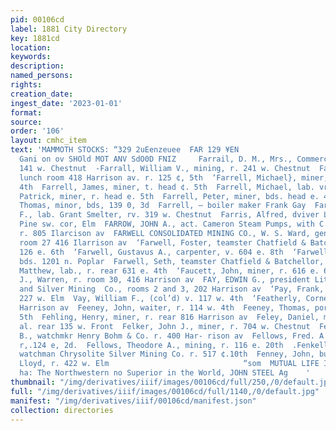 ```yaml
---
pid: 00106cd
label: 1881 City Directory
key: 1881cd
location: 
keywords: 
description: 
named_persons: 
rights: 
creation_date: 
ingest_date: '2023-01-01'
format: 
source: 
order: '106'
layout: cmhc_item
text: 'MAMMOTH STOCKS: “329 2uEenzeuee  FAR 129 ¥EN                                                                             aw
  Gani on ov SHOld MOT ANV SdO0D FNIZ     Farrail, D. M., Mrs., Commercial House,
  141 w. Chestnut  -Farrall, William V., mining, r. 241 w. Chestnut  Farrell, Edward,
  lunch room 418 Harrison av. r. 125 ¢, 5th  ‘Farrell, Michael}, miner, r. head ¢.
  4th  Farrell, James, miner, t. head ¢. 5th  Farrell, Michael, lab. vr. 218 e. Chestnut  roll,
  Patrick, miner, r. head e. 5th  Farrell, Peter, miner, bds. head e. 4th  ‘Farrell,
  Thomas, minor, bds, 139 0, 3d  Farrell, — boiler maker Frank Gay  Farrington, Patrick
  F., lab. Grant Smelter, rv. 319 w. Chestnut  Farris, Alfred, dviver L. Herfort r.
  Pine sw. cor, Elm  FARROW, JOHN A., act. Cameron Steam Pumps, with C.  Boettcher,
  r. 805 Ilarcison av  FARWELL CONSOLIDATED MINING CO., W. S. Ward, gen. manager,
  room 27 416 Ilarrison av  ‘Farwell, Foster, teamster Chatfield & Batchellor, r.
  126 e. 6th  ‘Farwell, Gustavus A., carpenter, v. 604 e. 8th  ‘Farwell, G. W., lab.,
  bds. 1201 n. Poplar  Farwell, Seth, teamster Chatfield & Batchellor, r. 126 e. 6th  \Fassi,
  Matthew, lab., r. rear 631 e. 4th  ‘Faucett, John, miner, r. 616 e. 6th  Faxon,
  J., Warren, r. room 30, 416 Harrison av  FAY, EDWIN G., president Little Piney Gold
  and Silver Mining  Co., rooms 2 and 3, 202 Harrison av  ‘Pay, Frank, teamster, bds.
  227 w. Elm  Vay, William F., (col’d) v. 117 w. 4th  ‘Featherly, Cornelius, r. 224
  Harrison av  Feeney, John, waiter, r. 114 w. 4th  Feeney, Thomas, porter, 120 w.
  5th  Fehling, Henry, miner, r. rear 816 Harrison av  Feley, Daniel, miner, bds.
  al. rear 135 w. Front  Felker, John J., miner, r. 704 w. Chestnut  Fellows, Frank
  B., watchmkr Henry Bohm & Co. r. 400 Har- rison av  Fellows, Fred. A., student,
  r,.124 e, 2d.  Fellows, Theodore A., mining, r. 116 e. 20th  .Fenkell, Ernest L.,
  watchman Chrysolite Silver Mining Co. r. 517 ¢.10th  Fenney, John, butcher W. H.
  Lloyd, r. 422 w. Elm                              “som  MUTUAL LIFE INSURANCE CO.
  ha: The Northwestern no Superior in the World, JOHN STEEL Ag    '
thumbnail: "/img/derivatives/iiif/images/00106cd/full/250,/0/default.jpg"
full: "/img/derivatives/iiif/images/00106cd/full/1140,/0/default.jpg"
manifest: "/img/derivatives/iiif/00106cd/manifest.json"
collection: directories
---
```

